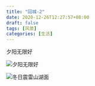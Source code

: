 ```yaml
---
title: "回城-2"
date: 2020-12-26T12:27:57+08:00
draft: false
tags: [风景]
categories: [生活]
---
```


夕阳无限好

![夕阳无限好](https://user-images.githubusercontent.com/4570641/103145463-1e992c80-4776-11eb-9b0b-8f04ca40af8e.jpg)

<!--more-->
![冬日震雷山湖面](https://user-images.githubusercontent.com/4570641/103145464-2062f000-4776-11eb-99d3-04bfe28774c5.jpg)